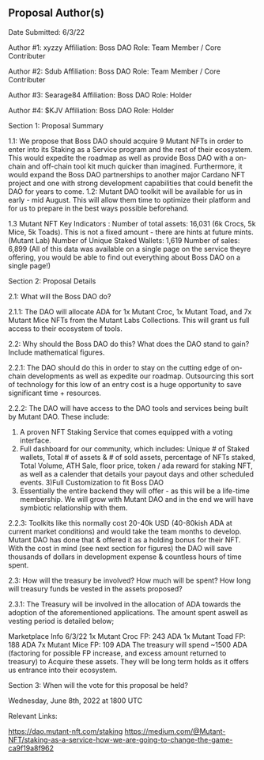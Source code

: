 ## Proposal Author(s)


Date Submitted: 6/3/22

Author #1: xyzzy
Affiliation: Boss DAO
Role: Team Member / Core Contributer

Author #2: Sdub
Affiliation: Boss DAO
Role: Team Member / Core Contributer

Author #3: Searage84
Affiliation: Boss DAO
Role: Holder

Author #4: $KJV
Affiliation: Boss DAO
Role: Holder

Section 1: Proposal Summary

1.1: We propose that Boss DAO should acquire 9 Mutant NFTs in order to enter into its Staking as a Service program and the rest of their ecosystem. This would expedite the roadmap as well as provide Boss DAO with a on-chain and off-chain tool kit much quicker than imagined. Furthermore, it would expand the Boss DAO partnerships to another major Cardano NFT project and one with strong development capabilities that could benefit the DAO for years to come.
1.2: Mutant DAO toolkit will be available for us in early - mid August. This will allow them time to optimize their platform and for us to prepare in the best ways possible beforehand.

1.3
Mutant NFT Key Indicators :
Number of  total assets: 16,031 (6k Crocs, 5k Mice, 5k Toads). This is not a fixed amount - there are hints at future mints. (Mutant Lab)
Number of Unique Staked Wallets: 1,619
Number of sales: 6,899
(All of this data was available on a single page on the service theyre offering, you would be able to find out everything about Boss DAO on a single page!)

Section 2: Proposal Details 

2.1: What will the Boss DAO do?

  2.1.1: The DAO will allocate ADA for 1x Mutant Croc, 1x Mutant Toad, and 7x Mutant Mice NFTs from the Mutant Labs Collections. This will grant us full access to their ecosystem of tools.

2.2: Why should the Boss DAO do this? What does the DAO stand to gain? Include mathematical figures.

2.2.1: The DAO should do this in order to stay on the cutting edge of on-chain developments as well as expedite our roadmap. Outsourcing this sort of technology for this low of an entry cost is a huge opportunity to save significant time + resources.

2.2.2: The DAO will have access to the DAO tools and services being built by Mutant DAO. 
These include: 
1) A proven NFT Staking Service that comes equipped with a voting interface.  
2) Full dashboard for our community, which includes: Unique # of Staked wallets, Total # of assets & # of sold assets, percentage of NFTs staked, Total Volume, ATH Sale, floor price, token / ada reward for staking NFT, as well as a calender that details your payout days and other scheduled events.
3)Full Customization to fit Boss DAO
4) Essentially the entire backend they will offer - as this will be a life-time membership. We will grow with Mutant DAO and in the end we will have symbiotic            relationship with them.

2.2.3: Toolkits like this normally cost 20-40k USD (40-80kish ADA at current market conditions) and would take the team months to develop. Mutant DAO has done that & offered it as a holding bonus for their NFT. With the cost in mind (see next section for figures) the DAO will save thousands of dollars in development expense & countless hours of time spent.

2.3: How will the treasury be involved? How much will be spent? How long will treasury funds be vested in the assets proposed?

2.3.1: The Treasury will be involved in the allocation of ADA towards the adoption of the aforementioned applications. The amount spent aswell as vesting period is detailed below;

Marketplace Info 6/3/22
1x Mutant Croc FP: 243 ADA
1x Mutant Toad FP: 188 ADA
7x Mutant Mice FP: 109 ADA
The treasury will spend ~1500 ADA (factoring for possible FP increase, and excess amount returned to treasury) to Acquire these assets. They will be long term holds as it offers us entrance into their ecosystem. 

Section 3: When will the vote for this proposal be held?

Wednesday, June 8th, 2022 at 1800 UTC

Relevant Links:

https://dao.mutant-nft.com/staking
https://medium.com/@Mutant-NFT/staking-as-a-service-how-we-are-going-to-change-the-game-ca9f19a8f962
